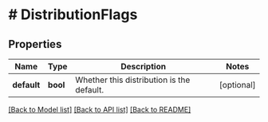 # # DistributionFlags

## Properties

Name | Type | Description | Notes
------------ | ------------- | ------------- | -------------
**default** | **bool** | Whether this distribution is the default. | [optional]

[[Back to Model list]](../../README.md#models) [[Back to API list]](../../README.md#endpoints) [[Back to README]](../../README.md)
